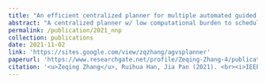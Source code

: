 ```yaml
---
title: "An efficient centralized planner for multiple automated guided vehicles at the crossroad of polynomial curves"
abstract: "A centralized planner w/ low computational burden to schedule multiple AGVs/mobile robots at the intersection of polynomial curves. <br/><img src='/images/publications/2021_nnp.jpg'>"
permalink: /publication/2021_nnp
collection: publications
date: 2021-11-02
link: 'https://sites.google.com/view/zqzhang/agvsplanner'
paperurl: 'https://www.researchgate.net/profile/Zeqing-Zhang-4/publication/355863030_An_Efficient_Centralized_Planner_for_Multiple_Automated_Guided_Vehicles_at_the_Crossroad_of_Polynomial_Curves/links/6281b63e37329433d9b506d8/An-Efficient-Centralized-Planner-for-Multiple-Automated-Guided-Vehicles-at-the-Crossroad-of-Polynomial-Curves.pdf'
citation: '<u>Zeqing Zhang</u>, Ruihua Han, Jia Pan (2021). <br><i>IEEE Robotics and Automation Letters</i>.'
---
```


